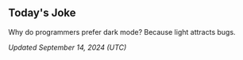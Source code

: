 ## Today's Joke
Why do programmers prefer dark mode? Because light attracts bugs.

*Updated September 14, 2024 (UTC)*
